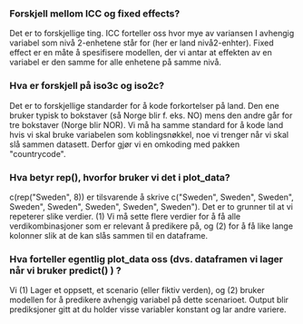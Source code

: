 ### Forskjell mellom ICC og fixed effects?
Det er to forskjellige ting. ICC forteller oss hvor mye av variansen I avhengig variabel som nivå 2-enhetene står for (her er land nivå2-enhter). Fixed effect er en måte å spesifisere modellen, der vi antar at effekten av en variabel er den samme for alle enhetene på samme nivå.

### Hva er forskjell på iso3c og iso2c?
Det er to forskjellige standarder for å kode forkortelser på land. Den ene bruker typisk to bokstaver (så Norge blir f. eks. NO) mens den andre går for tre bokstaver (Norge blir NOR). Vi må ha samme standard for å kode land hvis vi skal bruke variabelen som koblingsnøkkel, noe vi trenger når vi skal slå sammen datasett. Derfor gjør vi en omkoding med pakken "countrycode".

### Hva betyr rep(), hvorfor bruker vi det i plot_data?
c(rep("Sweden", 8)) er tilsvarende å skrive c("Sweden", Sweden", Sweden", Sweden", Sweden", Sweden", Sweden", Sweden"). Det er to grunner til at vi repeterer slike verdier. (1) Vi må sette flere verdier for å få alle verdikombinasjoner som er relevant å predikere på, og (2) for å få like lange kolonner slik at de kan slås sammen til en dataframe.

### Hva forteller egentlig plot_data oss (dvs. dataframen vi lager når vi bruker predict() ) ?
Vi (1) Lager et oppsett, et scenario (eller fiktiv verden), og (2) bruker modellen for å predikere avhengig variabel på dette scenarioet. Output blir prediksjoner gitt at du holder visse variabler konstant og lar andre variere.
